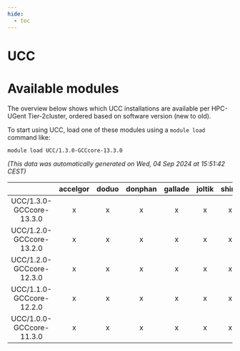 ```yaml
---
hide:
  - toc
---
```


UCC
===

# Available modules


The overview below shows which UCC installations are available per HPC-UGent Tier-2cluster, ordered based on software version (new to old).

To start using UCC, load one of these modules using a `module load` command like:

```shell
module load UCC/1.3.0-GCCcore-13.3.0
```

*(This data was automatically generated on Wed, 04 Sep 2024 at 15:51:42 CEST)*  

| |accelgor|doduo|donphan|gallade|joltik|shinx|skitty|
| :---: | :---: | :---: | :---: | :---: | :---: | :---: | :---: |
|UCC/1.3.0-GCCcore-13.3.0|x|x|x|x|x|x|x|
|UCC/1.2.0-GCCcore-13.2.0|x|x|x|x|x|x|x|
|UCC/1.2.0-GCCcore-12.3.0|x|x|x|x|x|x|x|
|UCC/1.1.0-GCCcore-12.2.0|x|x|x|x|x|x|x|
|UCC/1.0.0-GCCcore-11.3.0|x|x|x|x|x|x|x|
